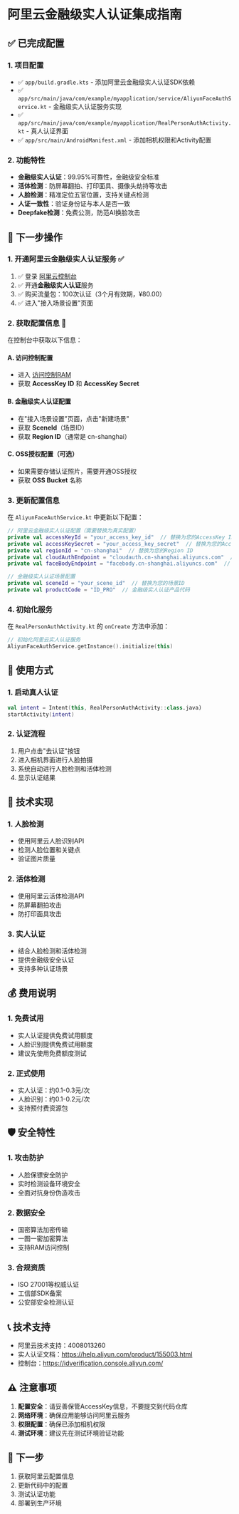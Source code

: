 # 阿里云金融级实人认证集成指南

## ✅ 已完成配置

### 1. 项目配置
- ✅ `app/build.gradle.kts` - 添加阿里云金融级实人认证SDK依赖
- ✅ `app/src/main/java/com/example/myapplication/service/AliyunFaceAuthService.kt` - 金融级实人认证服务实现
- ✅ `app/src/main/java/com/example/myapplication/RealPersonAuthActivity.kt` - 真人认证界面
- ✅ `app/src/main/AndroidManifest.xml` - 添加相机权限和Activity配置

### 2. 功能特性
- **金融级实人认证**：99.95%可靠性，金融级安全标准
- **活体检测**：防屏幕翻拍、打印面具、摄像头劫持等攻击
- **人脸检测**：精准定位五官位置，支持关键点检测
- **人证一致性**：验证身份证与本人是否一致
- **Deepfake检测**：免费公测，防范AI换脸攻击

## 🚀 下一步操作

### 1. 开通阿里云金融级实人认证服务 ✅
1. ✅ 登录 [阿里云控制台](https://idverification.console.aliyun.com/)
2. ✅ 开通**金融级实人认证**服务
3. ✅ 购买流量包：100次认证（3个月有效期，¥80.00）
4. ✅ 进入"接入场景设置"页面

### 2. 获取配置信息 🔧
在控制台中获取以下信息：

#### A. 访问控制配置
- 进入 [访问控制RAM](https://ram.console.aliyun.com/manage/ak)
- 获取 **AccessKey ID** 和 **AccessKey Secret**

#### B. 金融级实人认证配置
- 在"接入场景设置"页面，点击"新建场景"
- 获取 **SceneId**（场景ID）
- 获取 **Region ID**（通常是 cn-shanghai）

#### C. OSS授权配置（可选）
- 如果需要存储认证照片，需要开通OSS授权
- 获取 **OSS Bucket** 名称

### 3. 更新配置信息
在 `AliyunFaceAuthService.kt` 中更新以下配置：

```kotlin
// 阿里云金融级实人认证配置（需要替换为真实配置）
private val accessKeyId = "your_access_key_id"  // 替换为您的AccessKey ID
private val accessKeySecret = "your_access_key_secret"  // 替换为您的AccessKey Secret
private val regionId = "cn-shanghai"  // 替换为您的Region ID
private val cloudAuthEndpoint = "cloudauth.cn-shanghai.aliyuncs.com"  // 实人认证端点
private val faceBodyEndpoint = "facebody.cn-shanghai.aliyuncs.com"  // 人脸识别端点

// 金融级实人认证场景配置
private val sceneId = "your_scene_id"  // 替换为您的场景ID
private val productCode = "ID_PRO"  // 金融级实人认证产品代码
```

### 4. 初始化服务
在 `RealPersonAuthActivity.kt` 的 `onCreate` 方法中添加：

```kotlin
// 初始化阿里云实人认证服务
AliyunFaceAuthService.getInstance().initialize(this)
```

## 📱 使用方式

### 1. 启动真人认证
```kotlin
val intent = Intent(this, RealPersonAuthActivity::class.java)
startActivity(intent)
```

### 2. 认证流程
1. 用户点击"去认证"按钮
2. 进入相机界面进行人脸拍摄
3. 系统自动进行人脸检测和活体检测
4. 显示认证结果

## 🔧 技术实现

### 1. 人脸检测
- 使用阿里云人脸识别API
- 检测人脸位置和关键点
- 验证图片质量

### 2. 活体检测
- 使用阿里云活体检测API
- 防屏幕翻拍攻击
- 防打印面具攻击

### 3. 实人认证
- 结合人脸检测和活体检测
- 提供金融级安全认证
- 支持多种认证场景

## 💰 费用说明

### 1. 免费试用
- 实人认证提供免费试用额度
- 人脸识别提供免费试用额度
- 建议先使用免费额度测试

### 2. 正式使用
- 实人认证：约0.1-0.3元/次
- 人脸识别：约0.1-0.2元/次
- 支持预付费资源包

## 🛡️ 安全特性

### 1. 攻击防护
- 人脸保镖安全防护
- 实时检测设备环境安全
- 全面对抗身份伪造攻击

### 2. 数据安全
- 国密算法加密传输
- 一图一密加密算法
- 支持RAM访问控制

### 3. 合规资质
- ISO 27001等权威认证
- 工信部SDK备案
- 公安部安全检测认证

## 📞 技术支持

- 阿里云技术支持：4008013260
- 实人认证文档：https://help.aliyun.com/product/155003.html
- 控制台：https://idverification.console.aliyun.com/

## ⚠️ 注意事项

1. **配置安全**：请妥善保管AccessKey信息，不要提交到代码仓库
2. **网络环境**：确保应用能够访问阿里云服务
3. **权限配置**：确保已添加相机权限
4. **测试环境**：建议先在测试环境验证功能

## 🎯 下一步

1. 获取阿里云配置信息
2. 更新代码中的配置
3. 测试认证功能
4. 部署到生产环境
